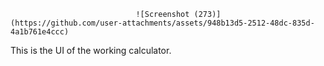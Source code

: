                                 ![Screenshot (273)](https://github.com/user-attachments/assets/948b13d5-2512-48dc-835d-4a1b761e4ccc)

This is the UI of the working calculator.
